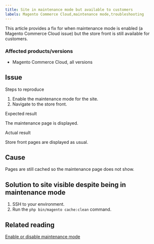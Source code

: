 ```yaml
---
title: Site in maintenance mode but available to customers
labels: Magento Commerce Cloud,maintenance mode,troubleshooting
---
```


This article provides a fix for when maintenance mode is enabled (a Magento Commerce Cloud issue) but the store front is still available for customers.

### Affected products/versions

* Magento Commerce Cloud, all versions

## Issue

Steps to reproduce

1. Enable the maintenance mode for the site.
1. Navigate to the store front.

Expected result

The maintenance page is displayed.

Actual result

Store front pages are displayed as usual. 

## Cause

Pages are still cached so the maintenance page does not show.

## Solution to site visible despite being in maintenance mode

1. SSH to your environment. 
1. Run the `` php bin/magento cache:clean `` command.

## Related reading

[Enable or disable maintenance mode](https://devdocs.magento.com/guides/v2.3/install-gde/install/cli/install-cli-subcommands-maint.html)